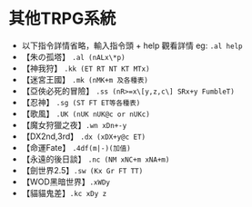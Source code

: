 # 其他TRPG系統

* 以下指令詳情省略，輸入指令頭 + help 觀看詳情 eg: `.al help`
* 【朱の孤塔】 `.al (nALx\*p)`
* 【神我狩】 `.kk (ET RT NT KT MTx)`
* 【迷宮王國】 `.mk (nMK+m 及各種表)`
* 【亞俠必死的冒險】 `.ss (nR>=x\[y,z,c\] SRx+y FumbleT)`
* 【忍神】 `.sg (ST FT ET等各種表)`
* 【歌風】 `.UK (nUK nUK@c or nUKc)`
* 【魔女狩獵之夜】`.wn xDn+-y`
* 【DX2nd,3rd】 `.dx (xDX+y@c ET)`
* 【命運Fate】 `.4df(m|-)(加值)`
* 【永遠的後日談】 `.nc (NM xNC+m xNA+m)`
* 【劍世界2.5】`.sw (Kx Gr FT TT)`
* 【WOD黑暗世界】`.xWDy`
* 【貓貓鬼差】`.kc xDy z`
